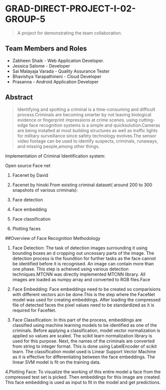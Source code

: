 # GRAD-DIRECT-PROJECT-I-02-GROUP-5
> A project for demonstrating the team collaboration.

## Team Members and Roles

- Zabheen Shaik - Web Application Developer.
- Jessica Salome - Developer
- Sai Malayaja Varada - Quality Assurance Tester
- Bhavishya Yarapathineni - Cloud Developer
- Prasanna - Android Application Developer

## Abstract

> Identifying and spotting a criminal is a time-consuming and difficult process.Criminals are becoming smarter by not leaving biological evidence or fingerprint impressions at crime scenes. 
using cutting-edge face recognition systems is a simple and quicksolution.Cameras are being installed at most building structures as well as traffic lights for military surveillance since safety technology evolves.The sensor video footage can be used to identify suspects, criminals, runaways, and missing people,among other things. 

Implementation of Criminal Identification system:

Open source Face net
1. Facenet by David
2. Facenet by hinoki
From existing criminal dataset( around 200 to 300 snapshots of various criminals):

1. Face detection 
2. Face embedding
3. Face classification
4. Plotting faces

##Overview of Face Recognition Methodology

1. Face Detection: The task of detection images surrounding it using bounding boxes an d cropping out uncessary parts of the image. The detection process is the foundtion for further  tasks as the face cannot be identified before it is recognised. An image can contain more than one phase. This step is acheived using various detection techniques.MTCNN was directly implemented MTCNN library. All images are loaded as numpy array and converted to RGB files.Face

2. Face Embedding: Face embeddings need to be created so comparisions with different vectors acn be done.This is the step where the FaceNet model was used for creating embeddings. After loading the compressed file of detected faces the  pixel  values need to be standardized as it is required for FaceNet.

3. Face Classification: In this part of the process, embeddings are classified  using machine learning models to be identified as one of the criminals. Before applying a classification, model vector normalization is applied so values are scaled. The  scikit  learn normalization library is used for this  purpose. Next,  the names of the criminals are converted from string to integer format. This is done using LabelEncoder of scikit learn. The classification model used is Linear  Support  Vector Machine as it is effective for differentiating between the face embeddings. The linear SVM model is fit on the training data.

4.Plotting Face: To visualize the working of this entire model a face from the compressed test set is picked. Then embeddings for this image are created. This face embedding is  used as input to  fit in the model and get predictions.



